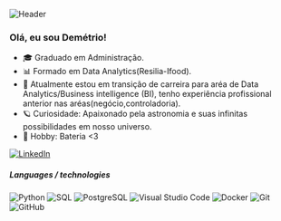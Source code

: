 ![Header](https://media.giphy.com/media/Ob73jmEdAHUcDfYafv/giphy.gif)



### Olá, eu sou Demétrio!
 - 🎓 Graduado em Administração.
- 📊 Formado em Data Analytics(Resilia-Ifood).
- 🔄 Atualmente estou em transição de carreira para aréa de Data Analytics/Business intelligence (BI), tenho experiência profissional anterior nas          aréas(negócio,controladoria). 
- 🪐 Curiosidade: Apaixonado pela astronomia e suas infinitas possibilidades em nosso universo.
- 🥁 Hobby: Bateria <3


[![LinkedIn](https://img.shields.io/badge/-LINKEDIN-0077B5?style=for-the-badge&logo=linkedin&logoColor=white)](www.linkedin.com/in/demetrio-fragoso)


##### Languages / technologies

![Python](https://img.shields.io/badge/-Python-000000?style=flat&logo=python)
![SQL](https://img.shields.io/badge/-SQL-000000?style=flat&logo=postgresql)
![PostgreSQL](https://img.shields.io/badge/-PostgreSQL-336791?style=flat-square&logo=postgresql)
![Visual Studio Code](https://img.shields.io/badge/-VSCode-444444?style=flat&logo=visual-studio-code&logoColor=007ACC)
![Docker](https://img.shields.io/badge/-Docker-000?&logo=Docker)
![Git](https://img.shields.io/badge/-Git-222222?style=flat&logo=git&logoColor=F05032)
![GitHub](https://img.shields.io/badge/-GitHub-222222?style=flat&logo=github&logoColor=181717)

